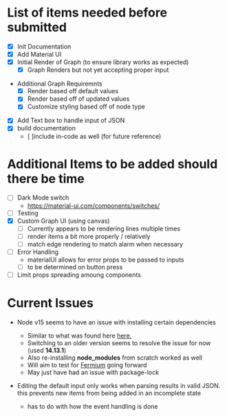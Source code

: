 # List of items needed before submitted

- [x] Init Documentation
- [x] Add Material UI
- [x] Initial Render of Graph (to ensure library works as expected)
  - [x] Graph Renders but not yet accepting proper input
- Additional Graph Requiremnts
  - [x] Render based off default values
  - [x] Render based off of updated values
  - [x] Customize styling based off of node type
- [x] Add Text box to handle input of JSON
- [x] build documentation
  - [ ]include in-code as well (for future reference)

# Additional Items to be added should there be time

- [ ] Dark Mode switch
  - https://material-ui.com/components/switches/
- [ ] Testing
- [x] Custom Graph UI (using canvas)
  - [ ] Currently appears to be rendering lines multiple times
  - [ ] render items a bit more properly / relatively
  - [ ] match edge rendering to match alarm when necessary
- [ ] Error Handling
  - materialUI allows for error props to be passed to inputs
  - [ ] to be determined on button press
- [ ] Limit props spreading amoung components

# Current Issues

- Node v15 seems to have an issue with installing certain dependencies

  - Similar to what was found here [here.](https://github.com/npm/cli/issues/2000)
  - Switching to an older version seems to resolve the issue for now (used **14.13.1**)
  - Also re-installing **node_modules** from scratch worked as well
  - Will aim to test for [Fermium](https://nodejs.org/download/release/latest-fermium/) going forward
  - May just have had an issue with package-lock

- Editing the default input only works when parsing results in valid JSON. this prevents new items from being
  added in an incomplete state
  - has to do with how the event handling is done
